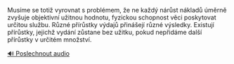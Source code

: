 
Musíme se totiž vyrovnat s problémem, že ne každý nárůst nákladů úměrně zvyšuje objektivní užitnou hodnotu, fyzickou schopnost věci poskytovat určitou službu. Různé přírůstky výdajů přinášejí různé výsledky. Existují přírůstky, jejichž vydání zůstane bez užitku, pokud nepřidáme další přírůstky v určitém množství.

[🔊 Poslechnout audio](/data/7-paragraphs/audio/chapter_62/para_004-Musme-se-toti-vyrovnat-s-problmem-e-ne-kad.mp3)
